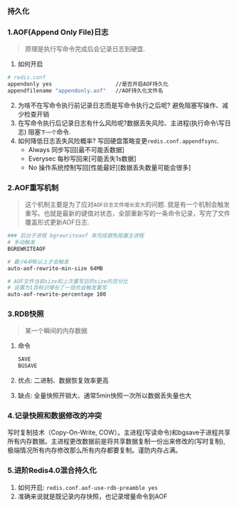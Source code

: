 ### 持久化

### 1.AOF(Append Only File)日志

> 原理是执行写命令完成后会记录日志到硬盘.

1. 如何开启

```bash
# redis.conf
appendonly yes                    //是否开启AOF持久化 
appendfilename "appendonly.aof"   //AOF持久化文件名
```

2. 为啥不在写命令执行前记录日志而是写命令执行之后呢? 避免阻塞写操作、减少检查开销
3. 在写命令执行后记录日志有什么风险呢?数据丢失风险、主进程(执行命令\写日志) 阻塞`下一个`命令.
4. 如何降低日志丢失风险概率? 写回硬盘策略变更`redis.conf.appendfsync`.
    - Always 同步写回[最不可能丢数据]
    - Everysec 每秒写回来[可能丢失1s数据]
    - No 操作系统控制写回[性能最好][数据丢失数量可能会很多]

### 2.AOF重写机制

> 这个机制主要是为了应对`AOF日志文件增长变大`的问题. 就是有一个机制会触发重写。也就是最新的键值对状态，全部重新写的一条命令记录，写完了文件覆盖形式更新AOF日志.


```bash
### 后台子进程 bgrewriteaof 来完成避免阻塞主进程
# 手动触发
BGREWRITEAOF

# 最小64MB以上才会触发
auto-aof-rewrite-min-size 64MB

# AOF文件当前size和上次重写后的size的百分比
# 设置为1百标识增长了一倍也会触发重写
auto-aof-rewrite-percentage 100
```



### 3.RDB快照

> 某一个瞬间的内存数据

1. 命令

    ```bash
    SAVE
    BGSAVE
    ```

2. 优点: 二进制、数据恢复效率更高
3. 缺点: 全量快照开销大、通常5min快照一次所以数据丢失量也大



### 4.记录快照和数据修改的冲突

写时复制技术（Copy-On-Write, COW）。主进程(写读命令)和bgsave子进程共享所有内存数据。主进程更改数据前是将共享数据复制一份出来修改的(写时复制),极端情况所有内存修改那么所有内存都要复制。谨防内存占满。

### 5.进阶Redis4.0混合持久化

1. 如何开启: `redis.conf.aof-use-rdb-preamble yes`
2. 准确来说就是既记录内存快照，也记录增量命令到AOF